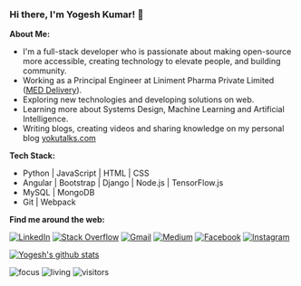 ### Hi there, I'm Yogesh Kumar! 👋

<b>About Me:</b><br/>
- I'm a full-stack developer who is passionate about making open-source more accessible, creating technology to elevate people, and building community.
- Working as a Principal Engineer at Liniment Pharma Private Limited (<a target="_blank" href="https://www.linkedin.com/company/meddelivery/">MED Delivery</a>).
- Exploring new technologies and developing solutions on web.
- Learning more about Systems Design, Machine Learning and Artificial Intelligence.
- Writing blogs, creating videos and sharing knowledge on my personal blog <a target="_blank" href="https://www.yokutalks.com">yokutalks.com</a>

<b>Tech Stack:</b><br/>
- Python | JavaScript | HTML | CSS
- Angular | Bootstrap | Django | Node.js | TensorFlow.js
- MySQL | MongoDB
- Git | Webpack

<p><b>Find me around the web:</b></p>
<p>
<a href="https://www.linkedin.com/in/yoku2010/" target="_blank"><img src="https://img.shields.io/badge/LinkedIn-%230077B5.svg?&style=flat-square&logo=linkedin&logoColor=white" alt="LinkedIn"></a>
<a href="https://stackoverflow.com/users/707869/yoku2010?tab=profile" target="_blank"><img src="https://img.shields.io/badge/-Stack%20Overflow-222222?style=flat-square&logo=stack-overflow&logoColor=white" alt="Stack Overflow"></a>
<a href="mailto:yoku2010@gmail.com" target="_blank"><img src="https://img.shields.io/badge/-Gmail-c14438?style=flat-square&logo=Gmail&logoColor=white" alt="Gmail"></a>
<a href="https://medium.com/@yoku2010" target="_blank"><img src="https://img.shields.io/badge/-Medium-000?style=flat-square&logo=Medium&logoColor=white" alt="Medium"></a>
<a href="https://www.facebook.com/yoku2010/" target="_blank"><img src="https://img.shields.io/badge/Instagram-%23E4405F.svg?&style=flat-square&logo=instagram&logoColor=white" alt="Facebook"></a>
<a href="https://www.instagram.com/yoku_2010/" target="_blank"><img src="https://img.shields.io/badge/-Facebook-3b5998?style=flat-square&labelColor=3b5998&logo=facebook&logoColor=white" alt="Instagram"></a>
</p>

[![Yogesh's github stats](https://github-readme-stats.vercel.app/api?username=yoku2010&show_icons=true)](https://github.com/yoku2010)

![focus](https://img.shields.io/badge/focus-frontend-brightgreen)
![living](https://img.shields.io/badge/living-india-3c9)
![visitors](https://windard-visitor-badge.glitch.me/badge?page_id=yoku2010.github.profile)
